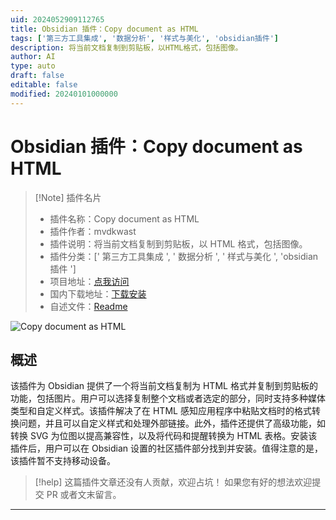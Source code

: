 ```yaml
---
uid: 2024052909112765
title: Obsidian 插件：Copy document as HTML
tags: ['第三方工具集成', '数据分析', '样式与美化', 'obsidian插件']
description: 将当前文档复制到剪贴板，以HTML格式，包括图像。
author: AI
type: auto
draft: false
editable: false
modified: 20240101000000
---
```


# Obsidian 插件：Copy document as HTML

> [!Note] 插件名片
> - 插件名称：Copy document as HTML
> - 插件作者：mvdkwast
> - 插件说明：将当前文档复制到剪贴板，以 HTML 格式，包括图像。
> - 插件分类：[' 第三方工具集成 ', ' 数据分析 ', ' 样式与美化 ', 'obsidian 插件 ']
> - 项目地址：[点我访问](https://github.com/mvdkwast/obsidian-copy-as-html)
> - 国内下载地址：[下载安装](https://pkmer.cn/products/plugin/pluginMarket/?copy-document-as-html)
> - 自述文件：[Readme](https://ghproxy.net/https://raw.githubusercontent.com/mvdkwast/obsidian-copy-as-html/master/README.md)

![Copy document as HTML](https://cdn.pkmer.cn/covers/copy-document-as-html.png!pkmer)

## 概述

该插件为 Obsidian 提供了一个将当前文档复制为 HTML 格式并复制到剪贴板的功能，包括图片。用户可以选择复制整个文档或者选定的部分，同时支持多种媒体类型和自定义样式。该插件解决了在 HTML 感知应用程序中粘贴文档时的格式转换问题，并且可以自定义样式和处理外部链接。此外，插件还提供了高级功能，如转换 SVG 为位图以提高兼容性，以及将代码和提醒转换为 HTML 表格。安装该插件后，用户可以在 Obsidian 设置的社区插件部分找到并安装。值得注意的是，该插件暂不支持移动设备。

> [!help]
> 这篇插件文章还没有人贡献，欢迎占坑！
> 如果您有好的想法欢迎提交 PR 或者文末留言。

---



